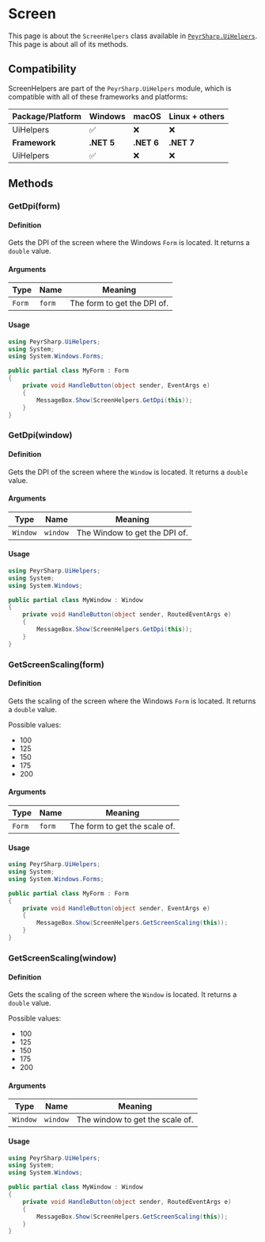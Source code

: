 # Screen
This page is about the `ScreenHelpers` class available in [`PeyrSharp.UiHelpers`](../ui-helpers.md). This page is about all of its methods.

## Compatibility

ScreenHelpers are part of the `PeyrSharp.UiHelpers` module, which is compatible with all of these frameworks and platforms:

| Package/Platform 	| Windows 	| macOS 	| Linux + others 	|
|------------------	|---------	|-------	|----------------	|
| UiHelpers            	| ✅       	| ❌     	| ❌              	|
| **Framework**         | **.NET 5** | **.NET 6**  | **.NET 7** |
| UiHelpers            	| ✅       	| ❌     	| ❌              	|

## Methods
### GetDpi(form)
#### Definition
Gets the DPI of the screen where the Windows `Form` is located. It returns a `double` value.

#### Arguments

| Type     	| Name         	| Meaning                             	|
|----------	|--------------	|-------------------------------------	|
| `Form` 	| `form`       	| The form to get the DPI of. 	|

#### Usage

~~~ c#
using PeyrSharp.UiHelpers;
using System;
using System.Windows.Forms;

public partial class MyForm : Form
{
    private void HandleButton(object sender, EventArgs e)
    {
        MessageBox.Show(ScreenHelpers.GetDpi(this));
    }
}
~~~

### GetDpi(window)
#### Definition
Gets the DPI of the screen where the `Window` is located. It returns a `double` value.

#### Arguments

| Type     	| Name         	| Meaning                             	|
|----------	|--------------	|-------------------------------------	|
| `Window` 	| `window`       	| The Window to get the DPI of. 	|

#### Usage

~~~ c#
using PeyrSharp.UiHelpers;
using System;
using System.Windows;

public partial class MyWindow : Window
{
    private void HandleButton(object sender, RoutedEventArgs e)
    {
        MessageBox.Show(ScreenHelpers.GetDpi(this));
    }
}
~~~

### GetScreenScaling(form)
#### Definition
Gets the scaling of the screen where the Windows `Form` is located. It returns a `double` value.

Possible values:

- 100
- 125
- 150
- 175
- 200

#### Arguments

| Type     	| Name         	| Meaning                             	|
|----------	|--------------	|-------------------------------------	|
| `Form` 	| `form`       	| The form to get the scale of. 	|

#### Usage

~~~ c#
using PeyrSharp.UiHelpers;
using System;
using System.Windows.Forms;

public partial class MyForm : Form
{
    private void HandleButton(object sender, EventArgs e)
    {
        MessageBox.Show(ScreenHelpers.GetScreenScaling(this));
    }
}
~~~

### GetScreenScaling(window)
#### Definition
Gets the scaling of the screen where the `Window` is located. It returns a `double` value.

Possible values:

- 100
- 125
- 150
- 175
- 200

#### Arguments

| Type     	| Name         	| Meaning                             	|
|----------	|--------------	|-------------------------------------	|
| `Window` 	| `window`       	| The window to get the scale of. 	|

#### Usage

~~~ c#
using PeyrSharp.UiHelpers;
using System;
using System.Windows;

public partial class MyWindow : Window
{
    private void HandleButton(object sender, RoutedEventArgs e)
    {
        MessageBox.Show(ScreenHelpers.GetScreenScaling(this));
    }
}
~~~